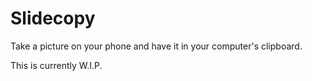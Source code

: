 # Slidecopy
Take a picture on your phone and have it in your computer's clipboard.

This is currently W.I.P.
